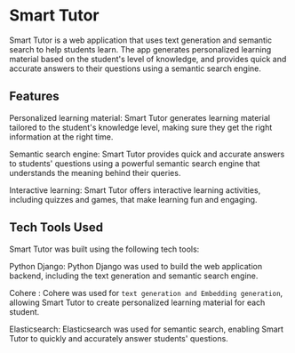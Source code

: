 # Smart Tutor
Smart Tutor is a web application that uses text generation and semantic search to help students learn. The app generates personalized learning material based on the student's level of knowledge, and provides quick and accurate answers to their questions using a semantic search engine.

## Features
Personalized learning material: Smart Tutor generates learning material tailored to the student's knowledge level, making sure they get the right information at the right time.

Semantic search engine: Smart Tutor provides quick and accurate answers to students' questions using a powerful semantic search engine that understands the meaning behind their queries.


Interactive learning: Smart Tutor offers interactive learning activities, including quizzes and games, that make learning fun and engaging.


## Tech Tools Used
Smart Tutor was built using the following tech tools:

Python Django: Python Django was used to build the web application backend, including the text generation and semantic search engine.

Cohere : Cohere was used for `text generation and Embedding generation`, allowing Smart Tutor to create personalized learning material for each student.

Elasticsearch: Elasticsearch was used for semantic search, enabling Smart Tutor to quickly and accurately answer students' questions.

